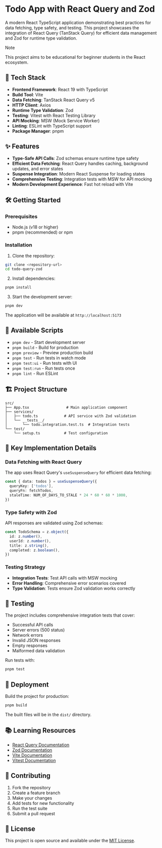 # Todo App with React Query and Zod

A modern React TypeScript application demonstrating best practices for data fetching, type safety, and testing. This project showcases the integration of React Query (TanStack Query) for efficient data management and Zod for runtime type validation.

> [!NOTE]
> This project aims to be educational for beginner students in the React ecosystem.

## 🚀 Tech Stack

- **Frontend Framework**: React 19 with TypeScript
- **Build Tool**: Vite
- **Data Fetching**: TanStack React Query v5
- **HTTP Client**: Axios
- **Runtime Type Validation**: Zod
- **Testing**: Vitest with React Testing Library
- **API Mocking**: MSW (Mock Service Worker)
- **Linting**: ESLint with TypeScript support
- **Package Manager**: pnpm

## ✨ Features

- **Type-Safe API Calls**: Zod schemas ensure runtime type safety
- **Efficient Data Fetching**: React Query handles caching, background updates, and error states
- **Suspense Integration**: Modern React Suspense for loading states
- **Comprehensive Testing**: Integration tests with MSW for API mocking
- **Modern Development Experience**: Fast hot reload with Vite

## 🛠️ Getting Started

### Prerequisites

- Node.js (v18 or higher)
- pnpm (recommended) or npm

### Installation

1. Clone the repository:
```bash
git clone <repository-url>
cd todo-query-zod
```

2. Install dependencies:
```bash
pnpm install
```

3. Start the development server:
```bash
pnpm dev
```

The application will be available at `http://localhost:5173`

## 📝 Available Scripts

- `pnpm dev` - Start development server
- `pnpm build` - Build for production
- `pnpm preview` - Preview production build
- `pnpm test` - Run tests in watch mode
- `pnpm test:ui` - Run tests with UI
- `pnpm test:run` - Run tests once
- `pnpm lint` - Run ESLint

## 🏗️ Project Structure

```
src/
├── App.tsx                 # Main application component
├── services/
│   ├── todo.ts            # API service with Zod validation
│   └── __tests__/
│       └── todo.integration.test.ts  # Integration tests
└── test/
    └── setup.ts           # Test configuration
```

## 🔧 Key Implementation Details

### Data Fetching with React Query

The app uses React Query's `useSuspenseQuery` for efficient data fetching:

```typescript
const { data: todos } = useSuspenseQuery({
  queryKey: ['todos'],
  queryFn: fetchTodos,
  staleTime: NUM_OF_DAYS_TO_STALE * 24 * 60 * 60 * 1000,
})
```

### Type Safety with Zod

API responses are validated using Zod schemas:

```typescript
const TodoSchema = z.object({
  id: z.number(),
  userId: z.number(),
  title: z.string(),
  completed: z.boolean(),
})
```

### Testing Strategy

- **Integration Tests**: Test API calls with MSW mocking
- **Error Handling**: Comprehensive error scenarios covered
- **Type Validation**: Tests ensure Zod validation works correctly

## 🧪 Testing

The project includes comprehensive integration tests that cover:

- Successful API calls
- Server errors (500 status)
- Network errors
- Invalid JSON responses
- Empty responses
- Malformed data validation

Run tests with:
```bash
pnpm test
```

## 🚀 Deployment

Build the project for production:

```bash
pnpm build
```

The built files will be in the `dist/` directory.

## 📚 Learning Resources

- [React Query Documentation](https://tanstack.com/query/latest)
- [Zod Documentation](https://zod.dev/)
- [Vite Documentation](https://vitejs.dev/)
- [Vitest Documentation](https://vitest.dev/)

## 🤝 Contributing

1. Fork the repository
2. Create a feature branch
3. Make your changes
4. Add tests for new functionality
5. Run the test suite
6. Submit a pull request

## 📄 License

This project is open source and available under the [MIT License](./licence.md).

